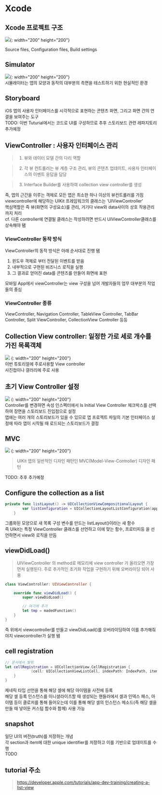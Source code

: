 # Xcode

## Xcode 프로젝트 구조

![](https://docs-assets.developer.apple.com/published/02d9fb638acb119ac0c701c0efab7c4c/SUI_010-005-intro~dark@2x.png){: width="200" height="200"}
<br/>

Source files, Configuration files, Build settings
<br/>

## Simulator

![](https://docs-assets.developer.apple.com/published/f94247b91f218982a4fff04f3186aeca/UIK010_010-030~dark@2x.png){: width="200" height="200"}
<br/>
시뮬레이터는 앱의 모양과 동작의 대부분의 측면을 테스트하기 위한 현실적인 환경
<br/>

## Storyboard

iOS 앱의 사용자 인터페이스를 시각적으로 표현하는 콘텐츠 화면, 그리고 화면 간의 연결을 보여주는 도구
<br/>
TODO: 이번 Tuturial에서는 코드로 UI를 구성하므로 추후 스토리보드 관련 레파지토리 추가예정
<br/>

## ViewController : 사용자 인터페이스 관리

> 1. 뷰와 데이터 모델 간의 다리 역할
>    <br/>

> 2. 각 뷰 컨트롤러는 뷰 계층 구조 관리, 뷰의 콘텐츠 업데이트, 사용자 인터페이스의 이벤트 응답을 담당
>    <br/>

> 3. Interface Builder를 사용하여 collection view controller를 생성
>    <br/>

즉, 앱의 근간을 이루는 객체로 모든 앱은 최소한 하나 이상의 뷰컨트롤러를 가짐
<br/>
viewcontroller에 해당하는 UIKit 프레임워크의 클래스는 'UIViewController'
<br/>
핵심역할은 즉 뷰(화면의 구성요소)를 관리, 거기다 view와 data사이의 상호 작용관리까지 처리
<br/>
cf. 다른 controller에 연결될 클래스는 작성하려면 반드시 UIViewController클래스를 상속해야 됌
<br/>

### ViewController 동작 방식

ViewController의 동작 방식은 아래 순서대로 진행 됌

1. 윈도우 객체로 부터 전달된 이벤트를 받음
2. 내부적으로 구현된 비즈니스 로직을 실행
3. 그 결과로 얻어진 data를 콘텐츠를 만들어 화면에 표현

모바일 App에서 viewController는 view 구성을 넘어 개발자들의 업무 대부분의 작업들의 중심
<br/>

### ViewController 종류

ViewController, Navigation Controller, TableView Controller, TabBar Controller, Split ViewController, CollectionView Controller 등등
<br/>

## Collection View controller: 일정한 가로 세로 개수를 가진 목록객체

![](https://docs-assets.developer.apple.com/published/858ca5e2e2595be9b05487d9241ab531/UIK010_020-intro~dark@2x.png) {: width="200" height="200"}
<br/>
이번 튜토리얼에 주로사용할 View controller
<br/>
사진첩이나 갤러리에 주로 사용
<br/>

## 초기 View Controller 설정

![](https://docs-assets.developer.apple.com/published/2999d25d71b74dfdc8757316efca0179/UIK010_020-050~dark@2x.png) {: width="200" height="200"}
<br/>
Controller를 변경하면 속성 인스펙터에서 Is Initial View Controller 체크박스를 선택하여 장면을 스토리보드 진입점으로 설정
<br/>
앱에는 여러 개의 스토리보드가 있을 수 있므로 앱 프로젝트 파일의 기본 인터페이스 설정에 따라 앱이 시작될 때 로드되는 스토리보드가 결정
<br/>

## MVC

![](https://docs-assets.developer.apple.com/published/ba3a9d5e35b72a6ac9253078a162e091/UIK010_030-intro~dark@2x.png) {: width="200" height="200"}
<br/>

> UIKit 앱의 일반적인 디자인 패턴인 MVC(Model-View-Controller) 디자인 패턴
> <br/>

TODO: 추후 추가예정
<br/>

## Configure the collection as a list

```swift
private func listLayout() -> UICollectionViewCompositionalLayout {
        var listConfiguration = UICollectionLayoutListConfiguration(appearance: .grouped)
    }
```

그룹화된 모양으로 새 목록 구성 변수를 만드는 listLayout()이라는 새 함수
<br/>
즉 UIkit는 특정 ViewController 클래스를 선언하고 이에 맞는 함수, 프로터피등 을 선언하면서 view와 로직을 만듬
<br/>

## viewDidLoad()

> UIViewController 의 method로 메모리에 view controller 가 올라오면 가장 먼저 실행된다. 주로 추가적인 초기화 작업을 구현하기 위해 오버라이딩 되어 사용
> <br/>

```swift
class ViewController: UIViewController {

    override func viewDidLoad() {
        super.viewDidLoad()

        // 여기에 추가
        let tmp = madedFunction()
    }
}
```

즉 위에서 viewcontroller를 만들고 viewDidLoad()를 오버라이딩하여 이를 추가해줘야지 viewcontroller가 실행 됌
<br/>

## cell registration

```swift
// 문서에서 발취
let cellRegistration = UICollectionView.CellRegistration {
            (cell: UICollectionViewListCell, indexPath: IndexPath, itemIdentifier: String) in
    }
}
```

제네릭 타입 선언을 통해 해당 셀에 해당 아이템을 사전에 등록
<br/>
해당 셀 등록 인스턴스를 이니셜라이즈할 때 생성되는 핸들러에서 셀과 인덱스 패스, 아이템 등이 클로저를 통해 들어오는데 이를 통해 해당 셀의 인스턴스 메소드(즉 해당 셀을 만들 때 넣어둔 커스텀 함수와 함께) 사용 가능
<br/>

## snapshot

일단 UI의 버전(truth)를 저장하는 개념
<br/>
각 section과 item에 대한 unique identifier를 저장하고 이를 기반으로 업데이트를 수행
<br/>
TODO
<br/>

## tutorial 주소

> https://developer.apple.com/tutorials/app-dev-training/creating-a-list-view
